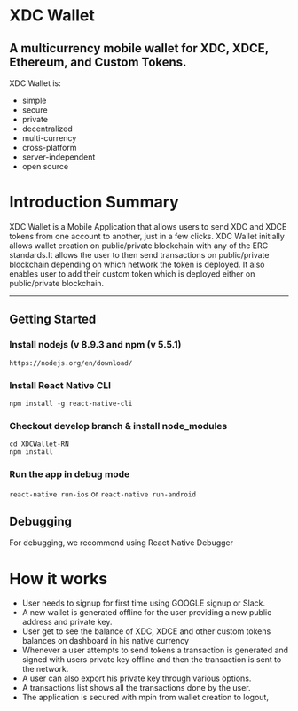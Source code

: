 
       
       
# XDC Wallet

## A multicurrency mobile wallet for XDC, XDCE, Ethereum, and Custom Tokens.

XDC Wallet is:

* simple
* secure
* private
* decentralized
* multi-currency
* cross-platform
* server-independent
* open source


# Introduction Summary

XDC Wallet is a Mobile Application that allows users to send XDC and XDCE tokens from one account to another, just in a few clicks. XDC Wallet initially allows wallet creation on public/private blockchain with any of the ERC standards.It allows the user to then send transactions on public/private blockchain depending on which network the token is deployed. It also enables user to add their custom token which is deployed either on public/private blockchain.

---

## Getting Started

### Install nodejs (v 8.9.3 and npm (v 5.5.1)

    https://nodejs.org/en/download/

### Install React Native CLI

    npm install -g react-native-cli
    
 ### Checkout develop branch & install node_modules

    cd XDCWallet-RN
    npm install

### Run the app in debug mode

`react-native run-ios` or `react-native run-android`

## Debugging

For debugging, we recommend using React Native Debugger


# How it works

* User needs to signup for first time using GOOGLE signup or Slack.
* A new wallet is generated offline for the user providing a new public address and private key.
* User get to see the balance of XDC, XDCE and other custom tokens balances on dashboard in his native currency
* Whenever a user attempts to send tokens a transaction is generated and signed with users private key offline and then the transaction is sent to the network.
* A user can also export his private key through various options.
* A transactions list shows all the transactions done by the user.
* The application is secured with mpin from wallet creation to logout,

